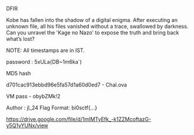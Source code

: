 DFIR

Kobe has fallen into the shadow of a digital enigma. After executing an unknown file, all his files vanished without a trace, swallowed by darkness. Can you unravel the 'Kage no Nazo' to expose the truth and bring back what’s lost?

NOTE: All timestamps are in IST.

password : 5xULa{DB~1m6ka`)

MD5 hash

d701cac913ebbd96e5fa57d1a60d0ed7  -  Chal.ova

VM pass - obybZMk!2

Author : jl_24
Flag Format:
bi0sctf{...}

https://drive.google.com/file/d/1mIMTyEfk_-k1ZZMcoftazG-y5Q1yYUNx/view
